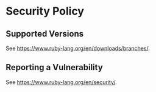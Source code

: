 # Security Policy

## Supported Versions

See <https://www.ruby-lang.org/en/downloads/branches/>.

## Reporting a Vulnerability
 
See <https://www.ruby-lang.org/en/security/>.

